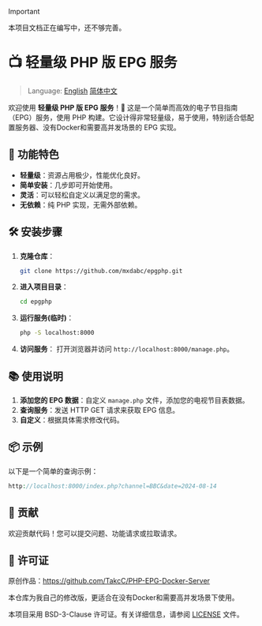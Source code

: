 > [!IMPORTANT]  
> 本项目文档正在编写中，还不够完善。

# 📺 轻量级 PHP 版 EPG 服务

> Language: [English](README.md)   [简体中文](README_zh-CN.md) 

欢迎使用 **轻量级 PHP 版 EPG 服务**！🎉 这是一个简单而高效的电子节目指南（EPG）服务，使用 PHP 构建。它设计得非常轻量级，易于使用，特别适合低配置服务器、没有Docker和需要高并发场景的 EPG 实现。

## 🚀 功能特色

- **轻量级**：资源占用极少，性能优化良好。
- **简单安装**：几步即可开始使用。
- **灵活**：可以轻松自定义以满足您的需求。
- **无依赖**：纯 PHP 实现，无需外部依赖。

## 🛠️ 安装步骤

1. **克隆仓库**：
   ```bash
   git clone https://github.com/mxdabc/epgphp.git
   ```
2. **进入项目目录**：
   ```bash
   cd epgphp
   ```
3. **运行服务(临时)**：
   ```bash
   php -S localhost:8000
   ```
4. **访问服务**：
   打开浏览器并访问 `http://localhost:8000/manage.php`。

## 📚 使用说明

1. **添加您的 EPG 数据**：自定义 `manage.php` 文件，添加您的电视节目表数据。
2. **查询服务**：发送 HTTP GET 请求来获取 EPG 信息。
3. **自定义**：根据具体需求修改代码。

## 📦 示例

以下是一个简单的查询示例：

```php
http://localhost:8000/index.php?channel=BBC&date=2024-08-14
```

## 👥 贡献

欢迎贡献代码！您可以提交问题、功能请求或拉取请求。

## 📝 许可证

原创作品：https://github.com/TakcC/PHP-EPG-Docker-Server

本仓库为我自己的修改版，更适合在没有Docker和需要高并发场景下使用。

本项目采用 BSD-3-Clause 许可证。有关详细信息，请参阅 [LICENSE](LICENSE) 文件。

